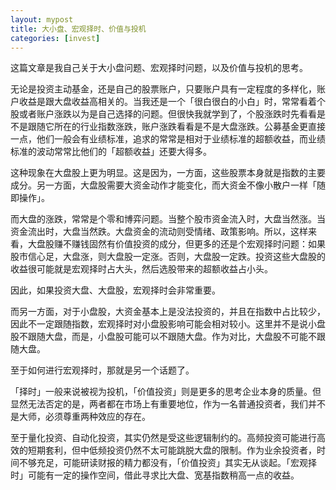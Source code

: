 ```yaml
---
layout: mypost
title: 大小盘、宏观择时、价值与投机
categories: [invest]
---
```


这篇文章是我自己关于大小盘问题、宏观择时问题，以及价值与投机的思考。

无论是投资主动基金，还是自己的股票账户，只要账户具有一定程度的多样化，账户收益是跟大盘收益高相关的。当我还是一个「很白很白的小白」时，常常看着个股或者账户涨跌以为是自己选择的问题。但很快我就学到了，个股涨跌时先看看是不是跟随它所在的行业指数涨跌，账户涨跌看看是不是大盘涨跌。公募基金更直接一点，他们一般会有业绩标准，追求的常常是相对于业绩标准的超额收益，而业绩标准的波动常常比他们的「超额收益」还要大得多。

这种现象在大盘股上更为明显。这是因为，一方面，这些股票本身就是指数的主要成分。另一方面，大盘股需要大资金动作才能变化，而大资金不像小散户一样「随即操作」。

而大盘的涨跌，常常是个零和博弈问题。当整个股市资金流入时，大盘当然涨。当资金流出时，大盘当然跌。大盘资金的流动则受情绪、政策影响。所以，这样来看，大盘股赚不赚钱固然有价值投资的成分，但更多的还是个宏观择时问题：如果股市信心足，大盘涨，则大盘股一定涨。否则，大盘股一定跌。投资这些大盘股的收益很可能就是宏观择时占大头，然后选股带来的超额收益占小头。

因此，如果投资大盘、大盘股，宏观择时会非常重要。

而另一方面，对于小盘股，大资金基本上是没法投资的，并且在指数中占比较少，因此不一定跟随指数，宏观择时对小盘股影响可能会相对较小。这里并不是说小盘股不跟随大盘，而是，小盘股可能可以不跟随大盘。作为对比，大盘股不可能不跟随大盘。

至于如何进行宏观择时，那就是另一个话题了。

「择时」一般来说被视为投机，「价值投资」则是更多的思考企业本身的质量。但显然无法否定的是，两者都在市场上有重要地位，作为一名普通投资者，我们并不是大师，必须尊重两种效应的存在。

至于量化投资、自动化投资，其实仍然是受这些逻辑制约的。高频投资可能进行高效的短期套利，但中低频投资仍然不太可能跳脱大盘的限制。作为业余投资者，时间不够充足，可能研读财报的精力都没有，「价值投资」其实无从谈起。「宏观择时」可能有一定的操作空间，借此寻求比大盘、宽基指数稍高一点的收益。
